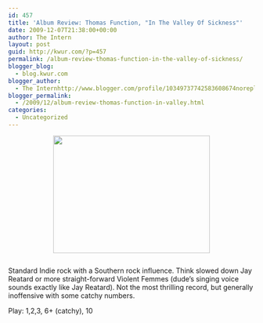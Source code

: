 ```yaml
---
id: 457
title: 'Album Review: Thomas Function, "In The Valley Of Sickness"'
date: 2009-12-07T21:38:00+00:00
author: The Intern
layout: post
guid: http://kwur.com/?p=457
permalink: /album-review-thomas-function-in-the-valley-of-sickness/
blogger_blog:
  - blog.kwur.com
blogger_author:
  - The Internhttp://www.blogger.com/profile/10349737742583608674noreply@blogger.com
blogger_permalink:
  - /2009/12/album-review-thomas-function-in-valley.html
categories:
  - Uncategorized
---
```

<div class="pf-content">
  <p>
    <a onblur="try {parent.deselectBloggerImageGracefully();} catch(e) {}" href="http://www.kwur.com/blog/uploaded_images/DeathValley_Artist1-716187.JPG"><img style="display:block; margin:0px auto 10px; text-align:center;cursor:pointer; cursor:hand;width: 320px; height: 240px;" src="http://www.kwur.com/blog/uploaded_images/DeathValley_Artist1-716023.JPG" border="0" alt="" /></a><br />Standard Indie rock with a Southern rock influence. Think slowed down Jay Reatard or more straight-forward Violent Femmes (dude’s singing voice sounds exactly like Jay Reatard). Not the most thrilling record, but generally inoffensive with some catchy numbers.
  </p>
  
  <p>
    Play: 1,2,3, 6+ (catchy), 10
  </p>
</div>